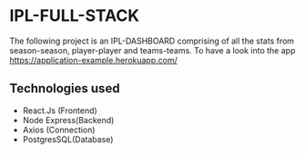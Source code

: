 # IPL-FULL-STACK
The following project is an IPL-DASHBOARD comprising of all the stats from season-season, player-player and teams-teams.
To have a look into the app  https://application-example.herokuapp.com/
## Technologies used
- React.Js (Frontend)
- Node Express(Backend)
- Axios (Connection)
- PostgresSQL(Database)

